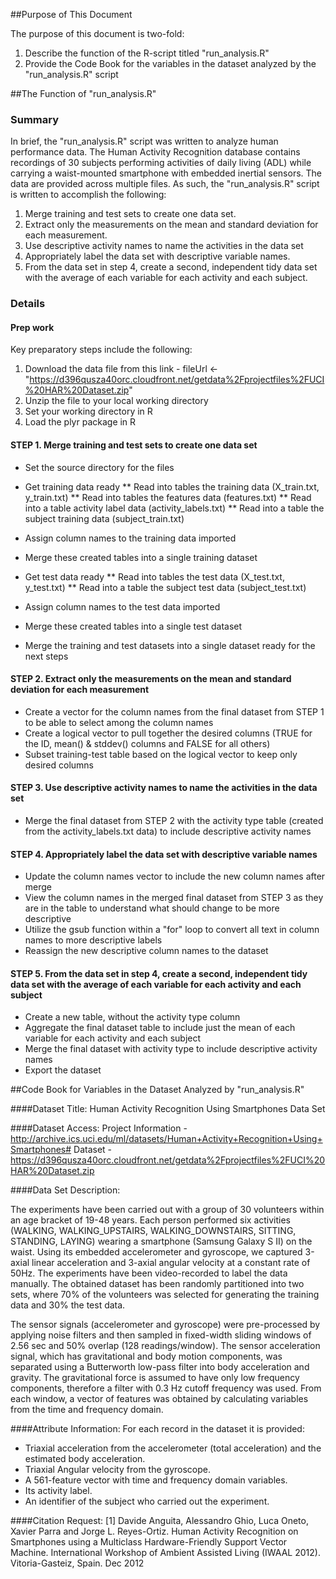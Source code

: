 ##Purpose of This Document

The purpose of this document is two-fold:
1. Describe the function of the R-script titled "run_analysis.R"
2. Provide the Code Book for the variables in the dataset analyzed by the "run_analysis.R" script

##The Function of "run_analysis.R"

### Summary
In brief, the "run_analysis.R" script was written to analyze human performance data. The Human Activity Recognition database contains recordings of 30 subjects performing activities of daily living (ADL) while carrying a waist-mounted smartphone with embedded inertial sensors. The data are provided across multiple files. As such, the "run_analysis.R" script is written to accomplish the following:
1. Merge training and test sets to create one data set.
2. Extract only the measurements on the mean and standard deviation for each measurement. 
3. Use descriptive activity names to name the activities in the data set
4. Appropriately label the data set with descriptive variable names. 
5. From the data set in step 4, create a second, independent tidy data set with the average of each variable for each activity and each subject.

### Details

#### Prep work
Key preparatory steps include the following:
1. Download the data file from this link - fileUrl <- "https://d396qusza40orc.cloudfront.net/getdata%2Fprojectfiles%2FUCI%20HAR%20Dataset.zip"
2. Unzip the file to your local working directory
3. Set your working directory in R
4. Load the plyr package in R

#### STEP 1. Merge training and test sets to create one data set
* Set the source directory for the files
* Get training data ready
** Read into tables the training data (X_train.txt, y_train.txt)
** Read into tables the features data (features.txt)
** Read into a table activity label data (activity_labels.txt)
** Read into a table the subject training data (subject_train.txt)
* Assign column names to the training data imported
* Merge these created tables into a single training dataset

* Get test data ready
** Read into tables the test data (X_test.txt, y_test.txt)
** Read into a table the subject test data (subject_test.txt)
* Assign column names to the test data imported
* Merge these created tables into a single test dataset

* Merge the training and test datasets into a single dataset ready for the next steps



#### STEP 2. Extract only the measurements on the mean and standard deviation for each measurement
* Create a vector for the column names from the final dataset from STEP 1 to be able to select among the column names
* Create a logical vector to pull together the desired columns (TRUE for the ID, mean() & stddev() columns and FALSE for all others)
* Subset training-test table based on the logical vector to keep only desired columns

#### STEP 3. Use descriptive activity names to name the activities in the data set
* Merge the final dataset from STEP 2 with the activity type table (created from the activity_labels.txt data) to include descriptive activity names

#### STEP 4. Appropriately label the data set with descriptive variable names
* Update the column names vector to include the new column names after merge
* View the column names in the merged final dataset from STEP 3 as they are in the table to understand what should change to be more descriptive
* Utilize the gsub function within a "for" loop to convert all text in column names to more descriptive labels
* Reassign the new descriptive column names to the dataset


#### STEP 5. From the data set in step 4, create a second, independent tidy data set with the average of each variable for each activity and each subject
* Create a new table, without the activity type column
* Aggregate the final dataset table to include just the mean of each variable for each activity and each subject
* Merge the final dataset with activity type to include descriptive activity names
* Export the dataset







##Code Book for Variables in the Dataset Analyzed by "run_analysis.R"

####Dataset Title:
Human Activity Recognition Using Smartphones Data Set

####Dataset Access:
Project Information - http://archive.ics.uci.edu/ml/datasets/Human+Activity+Recognition+Using+Smartphones#
Dataset - https://d396qusza40orc.cloudfront.net/getdata%2Fprojectfiles%2FUCI%20HAR%20Dataset.zip

####Data Set Description:

The experiments have been carried out with a group of 30 volunteers within an age bracket of 19-48 years. Each person performed six activities (WALKING, WALKING_UPSTAIRS, WALKING_DOWNSTAIRS, SITTING, STANDING, LAYING) wearing a smartphone (Samsung Galaxy S II) on the waist. Using its embedded accelerometer and gyroscope, we captured 3-axial linear acceleration and 3-axial angular velocity at a constant rate of 50Hz. The experiments have been video-recorded to label the data manually. The obtained dataset has been randomly partitioned into two sets, where 70% of the volunteers was selected for generating the training data and 30% the test data. 

The sensor signals (accelerometer and gyroscope) were pre-processed by applying noise filters and then sampled in fixed-width sliding windows of 2.56 sec and 50% overlap (128 readings/window). The sensor acceleration signal, which has gravitational and body motion components, was separated using a Butterworth low-pass filter into body acceleration and gravity. The gravitational force is assumed to have only low frequency components, therefore a filter with 0.3 Hz cutoff frequency was used. From each window, a vector of features was obtained by calculating variables from the time and frequency domain. 

####Attribute Information:
For each record in the dataset it is provided: 
* Triaxial acceleration from the accelerometer (total acceleration) and the estimated body acceleration. 
* Triaxial Angular velocity from the gyroscope. 
* A 561-feature vector with time and frequency domain variables. 
* Its activity label. 
* An identifier of the subject who carried out the experiment.


####Citation Request:
[1] Davide Anguita, Alessandro Ghio, Luca Oneto, Xavier Parra and Jorge L. Reyes-Ortiz. Human Activity Recognition on Smartphones using a Multiclass Hardware-Friendly Support Vector Machine. International Workshop of Ambient Assisted Living (IWAAL 2012). Vitoria-Gasteiz, Spain. Dec 2012
